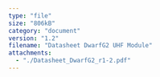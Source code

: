 ```yaml
---
type: "file"
size: "806kB"
category: "document"
version: "1.2"
filename: "Datasheet DwarfG2 UHF Module"
attachments:
  - "./Datasheet_DwarfG2_r1-2.pdf"
---
```

